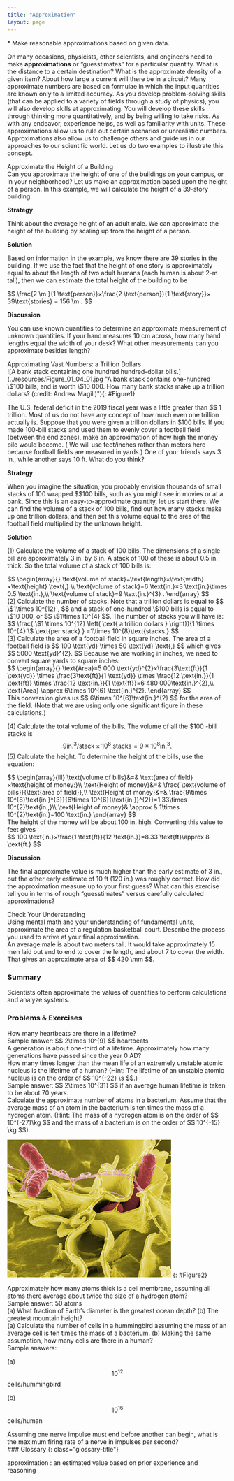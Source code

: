 ```yaml
---
title: "Approximation"
layout: page
---
```


<div class="abstract" markdown="1">
* Make reasonable approximations based on given data.
</div>

On many occasions, physicists, other scientists, and engineers need to make
**approximations** or “guesstimates” for a particular quantity. What is the
distance to a certain destination? What is the approximate density of a given
item? About how large a current will there be in a circuit? Many approximate
numbers are based on formulae in which the input quantities are known only to a
limited accuracy. As you develop problem-solving skills (that can be applied to
a variety of fields through a study of physics), you will also develop skills at
approximating. You will develop these skills through thinking more
quantitatively, and by being willing to take risks. As with any endeavor,
experience helps, as well as familiarity with units. These approximations allow
us to rule out certain scenarios or unrealistic numbers. Approximations also
allow us to challenge others and guide us in our approaches to our scientific
world. Let us do two examples to illustrate this concept.

<div class="example" markdown="1">
<div class="title">
Approximate the Height of a Building
</div>
Can you approximate the height of one of the buildings on your campus, or in your neighborhood? Let us make an approximation based upon the height of a person. In this example, we will calculate the height of a 39-story building.

**Strategy**

Think about the average height of an adult male. We can approximate the height
of the building by scaling up from the height of a person.

**Solution**

Based on information in the example, we know there are 39 stories in the
building. If we use the fact that the height of one story is approximately equal
to about the length of two adult humans (each human is about 2-m tall), then we
can estimate the total height of the building to be

<div class="equation">
  $$ \frac{2 \m }{1 \text{person}}×\frac{2 \text{person}}{1 \text{story}}× 39\text{stories}
= 156 \m .  $$
</div>

**Discussion**

You can use known quantities to determine an approximate measurement of unknown
quantities. If your hand measures 10 cm across, how many hand lengths equal the
width of your desk? What other measurements can you approximate besides length?

</div>

<div class="example" markdown="1">
<div class="title">
Approximating Vast Numbers: a Trillion Dollars
</div>
![A bank stack containing one hundred hundred-dollar bills.](../resources/Figure_01_04_01.jpg "A bank stack contains one-hundred  \$100 bills, and is worth  \$10 000. How many bank stacks make up a trillion dollars? (credit: Andrew Magill)"){: #Figure1}

The U.S. federal deficit in the 2019 fiscal year was a little greater than $$ 1
trillion. Most of us do not have any concept of how much even one trillion
actually is. Suppose that you were given a trillion dollars in \$100 bills. If
you made 100-bill stacks and used them to evenly cover a football field (between
the end zones), make an approximation of how high the money pile would become. (
We will use feet/inches rather than meters here because football fields are
measured in yards.) One of your friends says 3 in., while another says 10 ft.
What do you think?

**Strategy**

When you imagine the situation, you probably envision thousands of small stacks
of 100 wrapped $$100 bills, such as you might see in movies or at a bank. Since
this is an easy-to-approximate quantity, let us start there. We can find the
volume of a stack of 100 bills, find out how many stacks make up one trillion
dollars, and then set this volume equal to the area of the football field
multiplied by the unknown height.

**Solution**

(1) Calculate the volume of a stack of 100 bills. The dimensions of a single
bill are approximately 3 in. by 6 in. A stack of 100 of these is about 0.5 in.
thick. So the total volume of a stack of 100 bills is:

<div class="equation">
  $$ \begin{array}{}
\text{volume of stack}=\text{length}×\text{width}×\text{height} \text{,} \\
\text{volume of stack}=6 \text{in.}×3 \text{in.}\times 0.5 \text{in.},\\
\text{volume of stack}=9 \text{in.}^{3} .
\end{array}  $$
</div>
(2) Calculate the number of stacks. Note that a trillion dollars is equal to  $$ \$1\times 10^{12} , $$
and a stack of one-hundred  \$100 bills is equal to  \$10 000, 
or  $$  \$1\times 10^{4}  $$. The number of stacks you will have is:

<div class="equation">
  $$ \frac{ \$1 \times 10^{12}  \left( \text{ a trillion dollars } \right)}{1 \times 10^{4} \$ \text{per stack} } =1\times 10^{8}\text{stacks.}  $$
</div>
(3) Calculate the area of a football field in square inches. The area of a football field is
 $$ 100 \text{yd} \times 50 \text{yd} \text{,}   $$
which gives  $$ 5000 \text{yd}^{2}.  $$
Because we are working in inches, we need to convert square yards to square
inches:

<div class="equation">
  $$ \begin{array}{}
\text{Area}=5 000 \text{yd}^{2}×\frac{3\text{ft}}{1 \text{yd}} \times
\frac{3\text{ft}}{1 \text{yd}} \times \frac{12 \text{in.}}{1 \text{ft}}
\times \frac{12 \text{in.}}{1 \text{ft}}=6 480 000\text{in.}^{2},\\
\text{Area} \approx 6\times 10^{6} \text{in.}^{2}.
\end{array}  $$
</div>
This conversion gives us  $$ 6\times 10^{6}\text{in.}^{2}  $$
for the area of the field. (Note that we are using only one significant figure
in these calculations.)

(4) Calculate the total volume of the bills. The volume of all the \$100 -bill
stacks is $$ 9\text{in.}^{3}/\text{stack}\times 10^{8}\text{ stacks}=9\times
10^{8}\text{in.}^{3}. $$
(5) Calculate the height. To determine the height of the bills, use the
equation:

<div class="equation">
  $$ \begin{array}{lll}
\text{volume of bills}&=& \text{area of field}×\text{height of money:}\\
\text{Height of money}&=& \frac{ \text{volume of bills}}{\text{area of field}},\\
\text{Height of money}&=& \frac{9\times 10^{8}\text{in.}^{3}}{6\times 10^{6}{\text{in.}}^{2}}=1.33\times 10^{2}\text{in.,}\\
\text{Height of money}& \approx & 1\times 10^{2}\text{in.}=100 \text{in.}
\end{array}  $$
</div>
The height of the money will be about 100 in. high. Converting this value to feet gives

<div class="equation">
  $$ 100 \text{in.}×\frac{1 \text{ft}}{12 \text{in.}}=8.33 \text{ft}\approx 8 \text{ft.}  $$
</div>

**Discussion**

The final approximate value is much higher than the early estimate of 3 in., but
the other early estimate of 10 ft (120 in.) was roughly correct. How did the
approximation measure up to your first guess? What can this exercise tell you in
terms of rough “guesstimates” versus carefully calculated approximations?

</div>

<div class="exercise" data-print-placement="here" data-element-type="check-understanding" data-label="">
<div class="title">
Check Your Understanding
</div>
<div class="problem" markdown="1">
Using mental math and your understanding of fundamental units, approximate the area of a regulation basketball court. Describe the process you used to arrive at your final approximation.

</div>
<div class="solution" data-print-placement="here" markdown="1">
An average male is about two meters tall. It would take approximately 15 men
laid out end to end to cover the length, and about 7 to cover the width. That gives an approximate area of  $$ 420 \mm  $$.

</div>
</div>

### Summary

Scientists often approximate the values of quantities to perform calculations
and analyze systems.

### Problems &amp; Exercises

<div class="exercise" data-element-type="problems-exercises">
<div class="problem" markdown="1">
How many heartbeats are there in a lifetime?

</div>
<div class="solution" markdown="1">
Sample answer:  $$ 2\times 10^{9}  $$ heartbeats

</div>
</div>

<div class="exercise" data-element-type="problems-exercises">
<div class="problem" markdown="1">
A generation is about one-third of a lifetime. Approximately how many generations have passed since the year 0 AD?

</div>
</div>

<div class="exercise" data-element-type="problems-exercises">
<div class="problem" markdown="1">
How many times longer than the mean life of an extremely unstable atomic
nucleus is the lifetime of a human? (Hint: The lifetime of an unstable atomic nucleus is on the order of  $$ 10^{-22} \s  $$.)

</div>
<div class="solution" markdown="1">
Sample answer:  $$ 2\times 10^{31}  $$ if an average human lifetime is taken to be about 70 years.

</div>
</div>

<div class="exercise" data-element-type="problems-exercises">
<div class="problem" markdown="1">
Calculate the approximate number of atoms in a bacterium. Assume that the average mass of an atom in the bacterium is ten
times the mass of a hydrogen atom. (Hint: The mass of a hydrogen atom is on the order of  $$ 10^{-27}\kg  $$
and the mass of a bacterium is on the order of  $$ 10^{-15} \kg  $$) .

</div>
</div>

![A magnified image of the bacterium Salmonella attacking a human cell. The bacterium is rod shaped and about zero point seven to one point five micrometers in diameter and two to five micrometers in length.](../resources/Figure_01_04_02.jpg "This color-enhanced photo shows Salmonella typhimurium (red) attacking human cells. These bacteria are commonly known for causing foodborne illness. Can you estimate the number of atoms in each bacterium? (credit: Rocky Mountain Laboratories, NIAID, NIH)")
{: #Figure2}

<div class="exercise" data-element-type="problems-exercises">
<div class="problem" markdown="1">
Approximately how many atoms thick is a cell membrane, assuming all atoms there average about twice the size of a hydrogen atom?

</div>
<div class="solution" markdown="1">
Sample answer: 50 atoms

</div>
</div>

<div class="exercise" data-element-type="problems-exercises">
<div class="problem" markdown="1">
(a) What fraction of Earth’s diameter is the greatest ocean depth?
(b) The greatest mountain height?

</div>
</div>

<div class="exercise" data-element-type="problems-exercises">
<div class="problem" markdown="1">
(a) Calculate the number of cells in a hummingbird assuming the mass of an average cell is ten times the mass of a bacterium.
(b) Making the same assumption, how many cells are there in a human?

</div>
<div class="solution" markdown="1">
Sample answers:

(a)  $$ 10^{12} $$ cells/hummingbird

(b)  $$ 10^{16} $$ cells/human

</div>
</div>

<div class="exercise" data-element-type="problems-exercises">
<div class="problem" markdown="1">
Assuming one nerve impulse must end before another can begin, what is the maximum firing rate of a nerve in impulses per second?

</div>
</div>

<div class="glossary" markdown="1">
### Glossary
{: class="glossary-title"}

approximation
: an estimated value based on prior experience and reasoning

</div>
